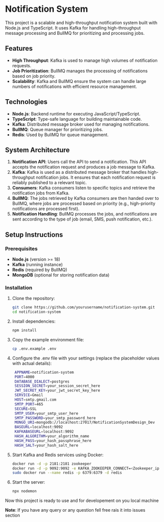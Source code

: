 # Notification System

This project is a scalable and high-throughput notification system built with Node.js and TypeScript. It uses Kafka for handling high-throughput message processing and BullMQ for prioritizing and processing jobs.

## Features

- **High Throughput**: Kafka is used to manage high volumes of notification requests.
- **Job Prioritization**: BullMQ manages the processing of notifications based on job priority.
- **Scalability**: Kafka and BullMQ ensure the system can handle large numbers of notifications with efficient resource management.

## Technologies

- **Node.js**: Backend runtime for executing JavaScript/TypeScript.
- **TypeScript**: Type-safe language for building maintainable code.
- **Kafka**: Distributed message broker used for managing notifications.
- **BullMQ**: Queue manager for prioritizing jobs.
- **Redis**: Used by BullMQ for queue management.

## System Architecture

1. **Notification API**: Users call the API to send a notification. This API accepts the notification request and produces a job message to Kafka.
2. **Kafka**: Kafka is used as a distributed message broker that handles high-throughput notification jobs. It ensures that each notification request is reliably published to a relevant topic.
3. **Consumers**: Kafka consumers listen to specific topics and retrieve the notification jobs from Kafka.
4. **BullMQ**: The jobs retrieved by Kafka consumers are then handed over to BullMQ, where jobs are processed based on priority (e.g., high-priority notifications are processed first).
5. **Notification Handling**: BullMQ processes the jobs, and notifications are sent according to the type of job (email, SMS, push notification, etc.).

## Setup Instructions

### Prerequisites

- **Node.js** (version >= 18)
- **Kafka** (running instance)
- **Redis** (required by BullMQ)
- **MongoDB** (optional for storing notification data)

### Installation

1. Clone the repository:
   ```bash
   git clone https://github.com/yourusername/notification-system.git
   cd notification-system
2. Install dependencies:
   ```bash
   npm install
3. Copy the example environment file:
   ```bash
   cp .env.example .env
4. Configure the .env file with your settings (replace the placeholder values with actual details):
   ```bash
    APPNAME=notification-system
    PORT=4000
    DATABASE_DIALECT=postgres
    SESSION_SECRET=your_session_secret_here
    JWT_SECRET_KEY=your_jwt_secret_key_here
    SERVICE=Gmail
    HOST=smtp.gmail.com
    SMTP_PORT=465
    SECURE=SSL
    SMTP_USER=your_smtp_user_here
    SMTP_PASSWORD=your_smtp_password_here
    MONGO_URI=mongodb://localhost:27017/NotificationSystemDesign_Dev
    BASEURL=localhost:9092
    KAFKABASEURL=localhost:9092
    HASH_ALGORITHM=your_algorithm_name
    HASH_PASS=your_hash_passphrase_here
    HASH_SALT=your_hash_salt_here
5. Start Kafka and Redis services using Docker:
   ```bash
   docker run -d -p 2181:2181 zookeeper
   docker run -d -p 9092:9092 -e KAFKA_ZOOKEEPER_CONNECT=<Zookeeper_ip>:2181 -e KAFKA_ADVERTISED_LISTENERS=PLAINTEXT://<kafka_ip>:9092 -e KAFKA_OFFSETS_TOPIC_REPLICATION_FACTOR=1 confluentinc/cp-kafka
   sudo docker run --name redis -p 6379:6379 -d redis
6. Start the server:
   ```bash
   npx nodemon


Now this project is ready to use and for developement on you local machine

**Note**: If you have any query or any question fell free rais it into issues section
